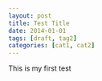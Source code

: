 ```yaml
---
layout: post
title: Test Title
date: 2014-01-01
tags: [draft, tag2]
categories: [cat1, cat2]
---
```


This is my first test
